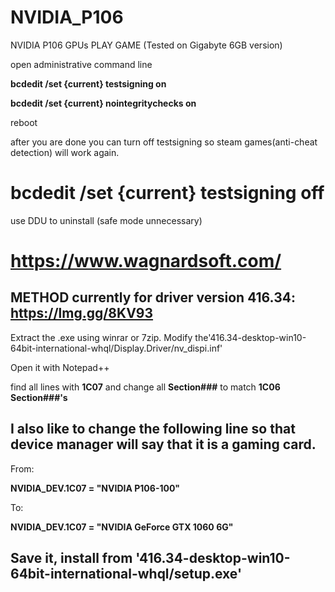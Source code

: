 # NVIDIA_P106
NVIDIA P106 GPUs PLAY GAME
(Tested on Gigabyte 6GB version)

open administrative command line

<b>bcdedit /set {current} testsigning on</b>

<b>bcdedit /set {current} nointegritychecks on</b>

reboot

after you are done you can turn off testsigning so steam games(anti-cheat detection) will work again.

# bcdedit /set {current} testsigning off

use DDU to uninstall (safe mode unnecessary)

# https://www.wagnardsoft.com/

METHOD currently for driver version 416.34: https://lmg.gg/8KV93
----------------------------------------
Extract the .exe using winrar or 7zip.
Modify the'416.34-desktop-win10-64bit-international-whql/Display.Driver/nv_dispi.inf'

Open it with Notepad++

find all lines with <b>1C07</b> and change all <b>Section###</b> to match <b>1C06 Section###'s</b>

I also like to change the following line so that device manager will say that it is a gaming card.
----------------------------------------
From:

<b>NVIDIA_DEV.1C07 = "NVIDIA P106-100"</b>

To:

<b>NVIDIA_DEV.1C07 = "NVIDIA GeForce GTX 1060 6G"</b>

Save it, install from '416.34-desktop-win10-64bit-international-whql/setup.exe'
-----------------------------------------
